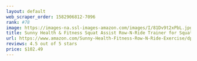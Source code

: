 ```yaml
---
layout: default 
﻿web_scraper_order: 1582906812-7096
rank: #78
image: https://images-na.ssl-images-amazon.com/images/I/81Dv9t2xPbL.jpg
title: Sunny Health & Fitness Squat Assist Row-N-Ride Trainer for Squat Exercise and Glutes Workout
url: https://www.amazon.com/Sunny-Health-Fitness-Row-N-Ride-Exercise/dp/B074B3B22G/ref=zg_mw_sporting-goods_78?_encoding=UTF8&psc=1&refRID=5CP7JJH669Q653S4FQ41
reviews: 4.5 out of 5 stars
price: $102.49 
---
```

